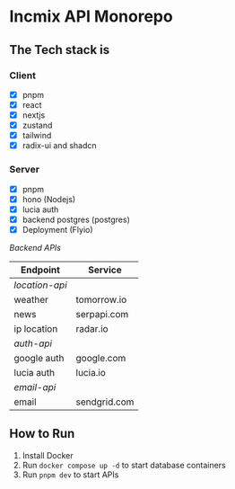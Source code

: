 # Incmix API Monorepo

## The Tech stack is

### Client

- [x] pnpm
- [x] react
- [x] nextjs
- [x] zustand
- [x] tailwind
- [x] radix-ui and shadcn

### Server

- [x] pnpm
- [x] hono (Nodejs)
- [x] lucia auth
- [x] backend postgres (postgres)
- [x] Deployment (Flyio)

*Backend APIs*

| Endpoint       | Service      |
| -------------- | ------------ |
| *location-api* |              |
| weather        | tomorrow.io  |
| news           | serpapi.com  |
| ip location    | radar.io     |
| *auth-api*     |              |
| google auth    | google.com   |
| lucia auth     | lucia.io     |
| *email-api*    |              |
| email          | sendgrid.com |

## How to Run
1. Install Docker
2. Run ```docker compose up -d``` to start database containers
3. Run ```pnpm dev``` to start APIs